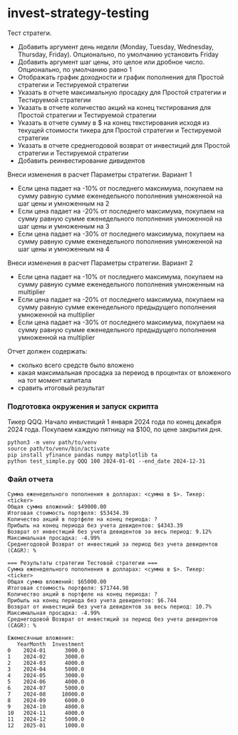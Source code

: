 # invest-strategy-testing

Тест стратеги.

- Добавить аргумент день недели (Monday, Tuesday, Wednesday, Thursday, Friday). Опционально, по умолчанию установить Friday
- Добавить аргумент шаг цены, это целое или дробное число. Опционально, по умолчанию равно 1
- Отображать график доходности и график пополнения для Простой стратегии и Тестируемой стратегии
- Указать в отчете максимальную просадку для Простой стратегии и Тестируемой стратегии
- Указать в отчете количество акций на конец ткстирования для Простой стратегии и Тестируемой стратегии
- Указать в отчете cумму в $ на конец текстирования исходя из текущей стоимости тикера для Простой стратегии и Тестируемой стратегии
- Указать в отчете среднегодовой возврат от инвестиций для Простой стратегии и Тестируемой стратегии
- Добавить реинвестирование дивидентов

Внеси изменения в расчет Параметры стратегии. Вариант 1
- Если цена падает на -10% от последнего максимума, покупаем на сумму равную сумме еженедельного пополнения умноженной на шаг цены и умноженным на 2
- Если цена падает на -20% от последнего максимума, покупаем на сумму равную сумме еженедельного пополнения умноженной на шаг цены и умноженным на 3
- Если цена падает на -30% от последнего максимума, покупаем на сумму равную сумме еженедельного пополнения умноженной на шаг цены и умноженным на 4

Внеси изменения в расчет Параметры стратегии. Вариант 2
- Если цена падает на -10% от последнего максимума, покупаем на сумму равную сумме еженедельного пополнения умноженным на multiplier
- Если цена падает на -20% от последнего максимума, покупаем на сумму равную сумме еженедельного предыдущего пополнения умноженной на multiplier
- Если цена падает на -30% от последнего максимума, покупаем на сумму равную сумме еженедельного предыдущего пополнения умноженной на multiplier

Отчет должен содержать:
- сколько всего средств было вложено
- какая максимальная просадка за переиод в процентах от вложеного на тот момент капитала
- сравить итоговый результат

### Подготовка окружения и запуск скрипта

Тикер QQQ. Начало инвистиций 1 января 2024 года по конец декабря 2024 года.
Покупаем каждую пятницу на $100, по цене закрытия дня.

```
python3 -m venv path/to/venv                                                                                     
source path/to/venv/bin/activate
pip install yfinance pandas numpy matplotlib ta
python test_simple.py QQQ 100 2024-01-01 --end_date 2024-12-31
```

 ### Файл отчета

```=== Простая стратегия ===
Сумма еженедельного пополнения в долларах: <сумма в $>. Тикер: <ticker>
Общая сумма вложений: $49000.00
Итоговая стоимость портфеля: $53434.39
Количество акций в портфеле на конец периода: ?
Прибыль на конец периода без учета девидентов: $4343.39
Возврат от инвестиций без учета девидентов за весь период: 9.12%
Максимальная просадка: -4.99%
Среднегодовой Возврат от инвестиций за период без учета девидентов (CAGR): %

=== Результаты стратегии Тестовой стратегии ===
Сумма еженедельного пополнения в долларах: <сумма в $>. Тикер: <ticker>
Общая сумма вложений: $65000.00
Итоговая стоимость портфеля: $71744.98
Количество акций в портфеле на конец периода: ?
Прибыль на конец периода без учета девидентов: $6.744
Возврат от инвестиций без учета девидентов за весь период: 10.7%
Максимальная просадка: -4.99%
Среднегодовой Возврат от инвестиций за период без учета девидентов (CAGR): %

Ежемесячные вложения:
   YearMonth  Investment
0    2024-01      3000.0
1    2024-02      3000.0
2    2024-03      4000.0
3    2024-04      5000.0
4    2024-05      3000.0
5    2024-06      4000.0
6    2024-07      5000.0
7    2024-08     18000.0
8    2024-09      6000.0
9    2024-10      4000.0
10   2024-11      4000.0
11   2024-12      5000.0
12   2025-01      1000.0
```